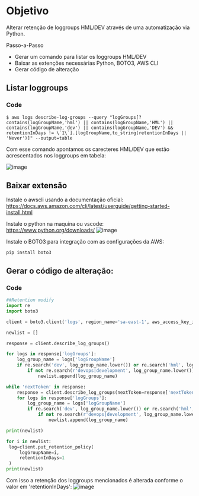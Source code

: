 # Objetivo
Alterar retenção de loggroups HML/DEV através de uma automatização via Python.

Passo-a-Passo
* Gerar um comando para listar os loggroups HML/DEV
* Baixar as extenções necessárias Python, BOTO3, AWS CLI
* Gerar código de alteração

## Listar loggroups
### Code
~~~comandline
$ aws logs describe-log-groups --query "logGroups[?contains(logGroupName,'hml') || contains(logGroupName,'HML') || contains(logGroupName,'dev') || contains(logGroupName,'DEV') && retentionInDays != \`1\`].[logGroupName,to_string(retentionInDays || 'Never')]" --output=table
~~~

Com esse comando apontamos os carecteres HML/DEV que estão acrescentados nos loggroups em tabela: 

![image](uploads/2be81f28372900a4cba8e98dc4b00953/image.png)

## Baixar extensão 
Instale o awscli usando a documentação oficial:
https://docs.aws.amazon.com/cli/latest/userguide/getting-started-install.html

Instale o python na maquina ou vscode:
https://www.python.org/downloads/
![image](uploads/1653bce489c8b80b91544c0d16cd0ad8/image.png)

Instale o BOTO3 para integração com as configurações da AWS:
~~~comandline:
pip install boto3
~~~

## Gerar o código de alteração:
### Code
~~~ python
##Retention modify
import re
import boto3

client = boto3.client('logs', region_name='sa-east-1', aws_access_key_id='Key', aws_secret_access_key='secret', aws_session_token='token')

newlist = []

response = client.describe_log_groups()

for logs in response['logGroups']:
    log_group_name = logs['logGroupName']
    if re.search('dev', log_group_name.lower()) or re.search('hml', log_group_name.lower()):
        if not re.search(r'devops|development', log_group_name.lower()):
            newlist.append(log_group_name)

while 'nextToken' in response:
    response = client.describe_log_groups(nextToken=response['nextToken'])
    for logs in response['logGroups']:
        log_group_name = logs['logGroupName']
        if re.search('dev', log_group_name.lower()) or re.search('hml', log_group_name.lower()):
            if not re.search(r'devops|development', log_group_name.lower()):
                newlist.append(log_group_name)

print(newlist)

for i in newlist:
 log=client.put_retention_policy(
     logGroupName=i,
     retentionInDays=1
 )
print(newlist)
~~~
Com isso a retenção dos loggroups mencionados é alterada conforme o valor em 'retentionInDays':
![image](uploads/3503aaca6ccebd947e5ef3b9db770455/image.png)

